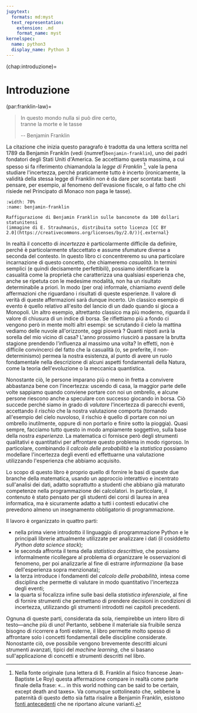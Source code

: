 ```yaml
---
jupytext:
  formats: md:myst
  text_representation:
    extension: .md
    format_name: myst
kernelspec:
  name: python3
  display_name: Python 3
---
```


(chap:introduzione)=
# Introduzione

(par:franklin-law)=
> In questo mondo nulla si può dire certo,<br/>
> tranne la morte e le tasse
>
> -- Benjamin Franklin

La citazione che inizia questo paragrafo è tradotta da una lettera scritta nel
1789 da Benjamin Franklin (vedi {numref}`benjamin-franklin`), uno dei padri
fondatori degli Stati Uniti d'America. Se accettiamo questa massima, a cui
spesso si fa riferimento chiamandola la _legge di Franklin_
[^citazione-franklin], vale la pena studiare l'incertezza, perché
praticamente tutto è incerto (ironicamente, la validità della stessa legge di
Franklin non è da dare per scontata: basti pensare, per esempio, al fenomeno
dell'evasione fiscale, o al fatto che chi risiede nel Principato di Monaco non
paga le tasse).


```{figure} https://live.staticflickr.com/2869/9544834557_b844c48e78_b.jpg
:width: 70%
:name: benjamin-franklin

Raffigurazione di Benjamin Franklin sulle banconote da 100 dollari statunitensi
(immagine di E. Strauhmanis, distribuita sotto licenza [CC BY
2.0](https://creativecommons.org/licenses/by/2.0/)){.external}
```

In realtà il concetto di _incertezza_ è particolarmente difficile da definire,
perché è particolarmente sfaccettato e assume sfumature diverse a seconda del
contesto. In questo libro ci concentreremo su una particolare incarnazione di
questo concetto, che chiameremo _casualità_.
In termini semplici (e quindi decisamente perfettibili), possiamo identificare
la casualità come la proprietà che caratterizza una qualsiasi esperienza che,
anche se ripetuta con le medesime modalità, non ha un risultato determinabile a
priori. In modo (per ora) informale, chiamiamo _eventi_ delle affermazioni
che riguardano i risultati di queste esperienze. Il valore di verità di queste
affermazioni sarà dunque incerto.
Un classico esempio di evento è quello relativo all'esito del lancio di un dado
quando si gioca a Monopoli. Un altro esempio, altrettanto classico ma più
moderno, riguarda il valore di chiusura di un indice di borsa. Se riflettiamo
più a fondo ci vengono però in mente molti altri esempi: se scrutando il cielo
la mattina vediamo delle nuvole all'orizzonte, oggi pioverà ? Quanti nipoti
avrà la sorella del mio vicino di casa? L'anno prossimo riuscirò a passare la
brutta stagione prendendo l'influenza al massimo una volta? In effetti, non è
difficile convincerci del fatto che la casualità (o, se preferite, il
non-determinismo) permea la nostra esistenza, al punto di avere un ruolo
fondamentale nella descrizione di alcuni aspetti fondamentali della Natura,
come la teoria dell'evoluzione o la meccanica quantistica.

Nonostante ciò, le persone imparano più o meno in fretta a convivere abbastanza
bene con l'incertezza: uscendo di casa, la maggior parte delle volte sappiamo
quando conviene portare con noi un ombrello, e alcune persone riescono anche a
speculare con successo giocando in borsa. Ciò succede perché siamo in grado di
_valutare_ l'incertezza di parecchi eventi, accettando il _rischio_ che la
nostra valutazione comporta (tornando all'esempio del cielo nuvoloso, il
rischio è quello di portare con noi un ombrello inutilmente, oppure di non
portarlo e finire sotto la pioggia). Quasi sempre, facciamo tutto questo in
modo ampiamente soggettivo, sulla base della nostra _esperienza_. La matematica
ci fornisce però degli strumenti qualitativi e quantitativi per affrontare
questo problema in modo rigoroso. In particolare, combinando il
_calcolo delle probabilità_ e la _statistica_ possiamo modellare l'incertezza
degli eventi ed effettuarne una valutazione utilizzando l'esperienza che
abbiamo acquisito.

Lo scopo di questo libro è proprio quello di fornire le basi di queste due
branche della matematica, usando un approccio interattivo e incentrato
sull'analisi dei dati, adatto soprattutto a studenti che abbiano già maturato
competenze nella programmazione dei calcolatori. In particolare, il contenuto è
stato pensato per gli studenti dei corsi di laurea in area informatica, ma è
sicuramente adatto a tutti i contesti educativi che prevedono almeno un
insegnamento obbligatorio di programmazione.

Il lavoro è organizzato in quattro parti:

- nella prima viene introdotto il linguaggio di programmazione Python e le
  principali librerie attualmente utilizzate per analizzare i dati (il
  cosiddetto _Python data science stack_);
- le seconda affronta il tema della _statistica descrittiva_, che possiamo
  informalmente ricollegare al problema di organizzare le osservazioni di
  fenomeno, per poi analizzarle al fine di estrarre _informazione_ (la base
  dell'esperienza sopra menzionata);
- la terza introduce i fondamenti del _calcolo delle probabilità_, intesa
  come disciplina che permette di valutare in modo quantitativo l'incertezza
  degli eventi;
- la quarta si focalizza infine sulle basi della _statistica inferenziale_, al
  fine di fornire strumenti che permettano di prendere decisioni in condizioni
  di incertezza, utilizzando gli strumenti introdotti nei capitoli precedenti.

Ognuna di queste parti, considerata da sola, riempirebbe un intero libro di
testo&mdash;anche più di uno! Pertanto, sebbene il materiale sia fruibile
senza bisogno di ricorrere a fonti esterne, il libro permette molto spesso di
affrontare solo i concetti fondamentali delle discipline considerate.
Nonostante ciò, ove possibile vengono brevemente descritti alcuni strumenti
avanzati, tipici del _machine learning_, che si basano sull'applicazione di
concetti e strumenti descritti nel libro.


[^citazione-franklin]: Nella fonte originale (una lettera di B. Franklin al
fisico francese Jean-Baptiste Le Roy) questa affermazione compare in realtà
come parte finale della frase: «... in this world nothing can be said to be
certain, except death and taxes». Va comunque sottolineato che, sebbene la
paternità di questo detto sia fatta risalire a Benjamin Franklin, esistono <a
href="https://en.wikipedia.org/wiki/Death_and_taxes_(idiom)"
target="_blank">fonti antecedenti</a> che ne riportano alcune varianti.
